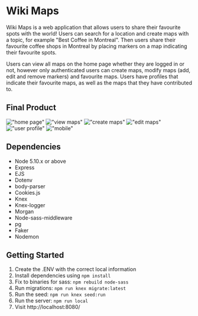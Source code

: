 
# Wiki Maps

Wiki Maps is a web application that allows users to share their favourite spots with the world!
Users can search for a location and create maps with a topic, for example "Best Coffee in Montreal". Then users share their favourite coffee shops in Montreal by placing markers on a map indicating their favourite spots.

Users can view all maps on the home page whether they are logged in or not, however only authenticated users can create maps, modify maps (add, edit and remove markers) and favourite maps. Users have profiles that indicate their favourite maps, as well as the maps that they have contributed to.

## Final Product

!["home page"](https://github.com/corrinachow/wiki-maps/blob/master/docs/home-page.png)
!["view maps"](https://github.com/corrinachow/wiki-maps/blob/master/docs/view-maps.png)
!["create maps"](https://github.com/corrinachow/wiki-maps/blob/master/docs/create-maps-page.png)
!["edit maps"](https://github.com/corrinachow/wiki-maps/blob/master/docs/edit-maps-page.png)
!["user profile"](https://github.com/corrinachow/wiki-maps/blob/master/docs/user-profile-page.png)
!["mobile"](https://github.com/corrinachow/wiki-maps/blob/master/docs/mobile-users-page.png)

## Dependencies

- Node 5.10.x or above
- Express
- EJS
- Dotenv
- body-parser
- Cookies.js
- Knex
- Knex-logger
- Morgan
- Node-sass-middleware
- pg
- Faker
- Nodemon

## Getting Started

1. Create the .ENV with the correct local information
2. Install dependencies using `npm install`
3. Fix to binaries for sass: `npm rebuild node-sass`
4. Run migrations: `npm run knex migrate:latest`
5. Run the seed: `npm run knex seed:run`
6. Run the server: `npm run local`
7. Visit http://localhost:8080/

